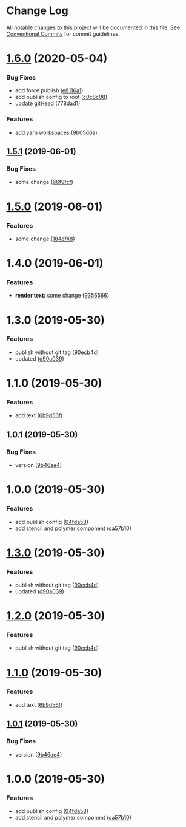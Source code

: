 # Change Log

All notable changes to this project will be documented in this file.
See [Conventional Commits](https://conventionalcommits.org) for commit guidelines.

# [1.6.0](https://github.com/rafael-fecha/awesome-mono-repo-TBD/compare/alpha@1.5.1...alpha@1.6.0) (2020-05-04)


### Bug Fixes

* add force publish ([e8116a1](https://github.com/rafael-fecha/awesome-mono-repo-TBD/commit/e8116a1439684d0e73d8659ca8d1052b3e794d1a))
* add publish config to root ([c0c8c08](https://github.com/rafael-fecha/awesome-mono-repo-TBD/commit/c0c8c086a17ec77c1fbf0a0a1e0ec8e16ef4702b))
* update gitHead ([778dad1](https://github.com/rafael-fecha/awesome-mono-repo-TBD/commit/778dad190e0cb019691420f9a59019516579c10a))


### Features

* add yarn workspaces ([9b05d6a](https://github.com/rafael-fecha/awesome-mono-repo-TBD/commit/9b05d6afb09f7eada7537384f07ee337dd8ad368))





## [1.5.1](https://github.com/rafael-fecha/awesome-mono-repo-TBD/compare/alpha@1.5.0...alpha@1.5.1) (2019-06-01)


### Bug Fixes

* some change ([66f9fcf](https://github.com/rafael-fecha/awesome-mono-repo-TBD/commit/66f9fcf))





# [1.5.0](https://github.com/rafael-fecha/awesome-mono-repo-TBD/compare/alpha@1.4.0...alpha@1.5.0) (2019-06-01)


### Features

* some change ([184ef48](https://github.com/rafael-fecha/awesome-mono-repo-TBD/commit/184ef48))





# 1.4.0 (2019-06-01)


### Features

* **render text:** some change ([9356566](https://github.com/rafael-fecha/awesome-mono-repo-TBD/commit/9356566))



# 1.3.0 (2019-05-30)


### Features

* publish without git tag ([90ecb4d](https://github.com/rafael-fecha/awesome-mono-repo-TBD/commit/90ecb4d))
* updated ([d90a039](https://github.com/rafael-fecha/awesome-mono-repo-TBD/commit/d90a039))



# 1.1.0 (2019-05-30)


### Features

* add text ([6b9d56f](https://github.com/rafael-fecha/awesome-mono-repo-TBD/commit/6b9d56f))



## 1.0.1 (2019-05-30)


### Bug Fixes

* version ([9b46ae4](https://github.com/rafael-fecha/awesome-mono-repo-TBD/commit/9b46ae4))



# 1.0.0 (2019-05-30)


### Features

* add publish config ([04fda58](https://github.com/rafael-fecha/awesome-mono-repo-TBD/commit/04fda58))
* add stencil and polymer component ([ca57b10](https://github.com/rafael-fecha/awesome-mono-repo-TBD/commit/ca57b10))





# [1.3.0](https://github.com/rafael-fecha/awesome-mono-repo-TBD/compare/v1.1.0...v1.3.0) (2019-05-30)


### Features

* publish without git tag ([90ecb4d](https://github.com/rafael-fecha/awesome-mono-repo-TBD/commit/90ecb4d))
* updated ([d90a039](https://github.com/rafael-fecha/awesome-mono-repo-TBD/commit/d90a039))





# [1.2.0](https://github.com/rafael-fecha/awesome-mono-repo-TBD/compare/v1.1.0...v1.2.0) (2019-05-30)


### Features

* publish without git tag ([90ecb4d](https://github.com/rafael-fecha/awesome-mono-repo-TBD/commit/90ecb4d))





# [1.1.0](https://github.com/rafael-fecha/awesome-mono-repo-TBD/compare/v1.0.1...v1.1.0) (2019-05-30)


### Features

* add text ([6b9d56f](https://github.com/rafael-fecha/awesome-mono-repo-TBD/commit/6b9d56f))





## [1.0.1](https://github.com/rafael-fecha/awesome-mono-repo-TBD/compare/v1.0.0...v1.0.1) (2019-05-30)


### Bug Fixes

* version ([9b46ae4](https://github.com/rafael-fecha/awesome-mono-repo-TBD/commit/9b46ae4))





# 1.0.0 (2019-05-30)


### Features

* add publish config ([04fda58](https://github.com/rafael-fecha/awesome-mono-repo-TBD/commit/04fda58))
* add stencil and polymer component ([ca57b10](https://github.com/rafael-fecha/awesome-mono-repo-TBD/commit/ca57b10))
